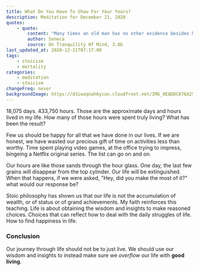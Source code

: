 ```yaml
---
title: What Do You Have To Show For Your Years?
description: Meditation for December 21, 2020
quotes: 
    - quote:
        content: "Many times an old man has no other evidence besides his age to prove he has lived a long time."
        author: Seneca
        source: On Tranquility Of Mind, 3.8b
last_updated_at: 2020-12-21T07:17:00
tags:
    - stoicism
    - mortality
categories:
    - meditation
    - stoicism
changeFreq: never
backgroundImage: https://d3iwoqnah6ycun.cloudfront.net/IMG_0EADDC076A25.jpg
---
```


18,075 days. 433,750 hours. Those are the approximate days and hours lived in my life. How many of those hours were 
spent truly living? What has been the result?

Few us should be happy for all that we have done in our lives. If we are honest, we have wasted our precious gift of 
time on activities less than worthy. Time spent playing video games, at the office trying to impress, bingeing a Netflix 
original series. The list can go on and on.

Our hours are like those sands through the hour glass. One day, the last few grains will disappear from the top 
cylinder. Our life will be extinguished. When that happens, if we were asked, "Hey, did you make the most of it?" what 
would our response be?

Stoic philosophy has shown us that our life is not the accumulation of wealth, or of status or of grand achievements. My 
faith reinforces this teaching. Life is about obtaining the wisdom and insights to make reasoned choices. Choices that 
can reflect how to deal with the daily struggles of life. How to find happiness in life.

### Conclusion

Our journey through life should not be to just live. We should use our wisdom and insights to instead make sure we 
*overflow* our life with **good living**.
